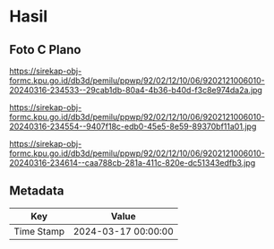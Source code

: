 # Hasil

## Foto C Plano

https://sirekap-obj-formc.kpu.go.id/db3d/pemilu/ppwp/92/02/12/10/06/9202121006010-20240316-234533--29cab1db-80a4-4b36-b40d-f3c8e974da2a.jpg

https://sirekap-obj-formc.kpu.go.id/db3d/pemilu/ppwp/92/02/12/10/06/9202121006010-20240316-234554--9407f18c-edb0-45e5-8e59-89370bf11a01.jpg

https://sirekap-obj-formc.kpu.go.id/db3d/pemilu/ppwp/92/02/12/10/06/9202121006010-20240316-234614--caa788cb-281a-411c-820e-dc51343edfb3.jpg


## Metadata

| Key        | Value               |
| ---------- | ------------------- |
| Time Stamp | 2024-03-17 00:00:00 |



